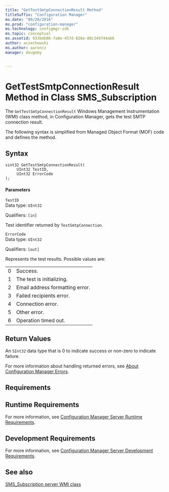 ```yaml
---
title: "GetTestSmtpConnectionResult Method"
titleSuffix: "Configuration Manager"
ms.date: "09/20/2016"
ms.prod: "configuration-manager"
ms.technology: configmgr-sdk
ms.topic: conceptual
ms.assetid: 933bdb86-7a0e-457d-826e-80c349744ab6
author: aczechowski
ms.author: aaroncz
manager: dougeby


---
```

# GetTestSmtpConnectionResult Method in Class SMS_Subscription
The `GetTestSmtpConnectionResult` Windows Management Instrumentation (WMI) class method, in Configuration Manager, gets the test SMTP connection result.  

 The following syntax is simplified from Managed Object Format (MOF) code and defines the method.  

## Syntax  

```  
sint32 GetTestSmtpConnectionResult(  
     UInt32 TestID,  
     UInt32 ErrorCode  
);  
```  

#### Parameters  
 `TestID`  
 Data type: `UInt32`  

 Qualifiers: `[in]`  

 Test identifier returned by `TestSmtpConnection`.  

 `ErrorCode`  
 Data type: `UInt32`  

 Qualifiers: `[out]`  

 Represents the test results. Possible values are:  

|||  
|-|-|  
|0|Success.|  
|1|The test is initializing.|  
|2|Email address formatting error.|  
|3|Failed recipients error.|  
|4|Connection error.|  
|5|Other error.|  
|6|Operation timed out.|  

## Return Values  
 An  `SInt32` data type that is 0 to indicate success or non-zero to indicate failure.  

 For more information about handling returned errors, see [About Configuration Manager Errors](../../../../../develop/core/understand/about-configuration-manager-errors.md).  

## Requirements  

## Runtime Requirements  
 For more information, see [Configuration Manager Server Runtime Requirements](../../../../../develop/core/reqs/server-runtime-requirements.md).  

## Development Requirements  
 For more information, see [Configuration Manager Server Development Requirements](../../../../../develop/core/reqs/server-development-requirements.md).  

## See also

[SMS_Subscription server WMI class](sms_subscription-server-wmi-class.md)
